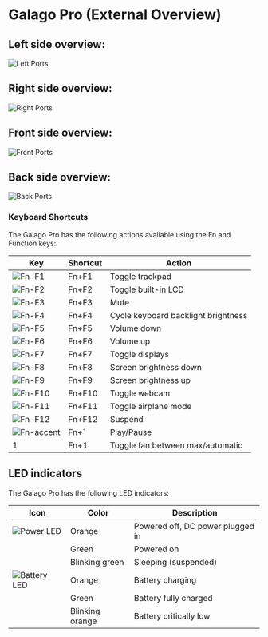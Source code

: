 # Galago Pro (External Overview)

## Left side overview:

![Left Ports](./img/ports-left.png)

## Right side overview:

![Right Ports](./img/ports-right.png)

## Front side overview:

![Front Ports](./img/ports-front.png)

## Back side overview:

![Back Ports](./img/ports-back.png)

### Keyboard Shortcuts

The Galago Pro has the following actions available using the Fn and Function keys:

|Key                           |Shortcut|Action                             |
|------------------------------|--------|-----------------------------------|
|![Fn-F1](./img/fn-f1.png)     |Fn+F1   |Toggle trackpad                    |
|![Fn-F2](./img/fn-f2.png)     |Fn+F2   |Toggle built-in LCD                |
|![Fn-F3](./img/fn-f3.png)     |Fn+F3   |Mute                               |
|![Fn-F4](./img/fn-f4.png)     |Fn+F4   |Cycle keyboard backlight brightness|
|![Fn-F5](./img/fn-f5.png)     |Fn+F5   |Volume down                        |
|![Fn-F6](./img/fn-f6.png)     |Fn+F6   |Volume up                          |
|![Fn-F7](./img/fn-f7.png)     |Fn+F7   |Toggle displays                    |
|![Fn-F8](./img/fn-f8.png)     |Fn+F8   |Screen brightness down             |
|![Fn-F9](./img/fn-f9.png)     |Fn+F9   |Screen brightness up               |
|![Fn-F10](./img/fn-f10.png)   |Fn+F10  |Toggle webcam                      |
|![Fn-F11](./img/fn-f11.png)   |Fn+F11  |Toggle airplane mode               |
|![Fn-F12](./img/fn-f12.png)   |Fn+F12  |Suspend                            |
|![Fn-accent](./img/fn-dia.jpg)|Fn+`    |Play/Pause                         |
|1                             |Fn+1    |Toggle fan between max/automatic   |

## LED indicators

The Galago Pro has the following LED indicators:

|Icon                                    |Color          |Description                                      |
|----------------------------------------|---------------|-------------------------------------------------|
|![Power LED](./img/led-power.png)       |Orange         |Powered off, DC power plugged in                 |
|                                        |Green          |Powered on                                       |
|                                        |Blinking green |Sleeping (suspended)                             |
|![Battery LED](./img/led-battery.png)   |Orange         |Battery charging                                 |
|                                        |Green          |Battery fully charged                            |
|                                        |Blinking orange|Battery critically low                           |
